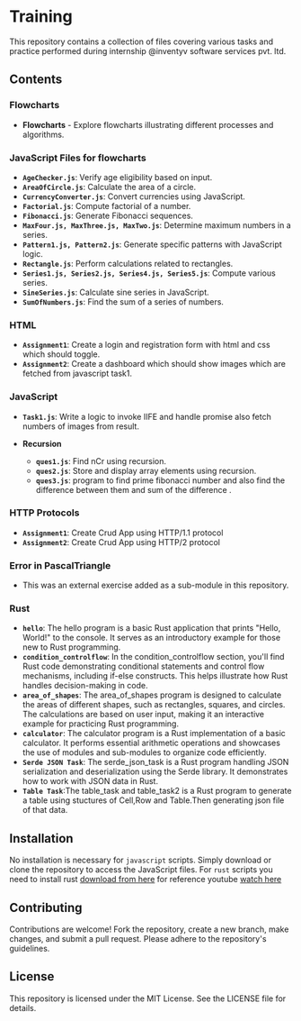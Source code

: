 # Training

This repository contains a collection of files covering various tasks and practice performed during internship @inventyv software services pvt. ltd.

## Contents

### Flowcharts

- **Flowcharts** - Explore flowcharts illustrating different processes and algorithms.

### JavaScript Files for flowcharts

- **`AgeChecker.js`**: Verify age eligibility based on input.
- **`AreaOfCircle.js`**: Calculate the area of a circle.
- **`CurrencyConverter.js`**: Convert currencies using JavaScript.
- **`Factorial.js`**: Compute factorial of a number.
- **`Fibonacci.js`**: Generate Fibonacci sequences.
- **`MaxFour.js, MaxThree.js, MaxTwo.js`**: Determine maximum numbers in a series.
- **`Pattern1.js, Pattern2.js`**: Generate specific patterns with JavaScript logic.
- **`Rectangle.js`**: Perform calculations related to rectangles.
- **`Series1.js, Series2.js, Series4.js, Series5.js`**: Compute various series.
- **`SineSeries.js`**: Calculate sine series in JavaScript.
- **`SumOfNumbers.js`**: Find the sum of a series of numbers.

### HTML

- **`Assignment1`**: Create a login and registration form with html and css which should toggle.
- **`Assignment2`**: Create a dashboard which should show images which are fetched from javascript task1.

### JavaScript

- **`Task1.js`**: Write a logic to invoke IIFE and handle promise also fetch numbers of images from result.

- **Recursion**
  - **`ques1.js`**: Find nCr using recursion.
  - **`ques2.js`**: Store and display array elements using recursion.
  - **`ques3.js`**: program to find prime fibonacci number and also find the difference between them and sum of the difference .

### HTTP Protocols

- **`Assignment1`**: Create Crud App using HTTP/1.1 protocol
- **`Assignment2`**: Create Crud App using HTTP/2 protocol

### Error in PascalTriangle

- This was an external exercise added as a sub-module in this repository.

### Rust

- **`hello`**: The hello program is a basic Rust application that prints "Hello, World!" to the console. It serves as an introductory example for those new to Rust programming.
- **`condition_controlflow`**: In the condition_controlflow section, you'll find Rust code demonstrating conditional statements and control flow mechanisms, including if-else constructs. This helps illustrate how Rust handles decision-making in code.
- **`area_of_shapes`**: The area_of_shapes program is designed to calculate the areas of different shapes, such as rectangles, squares, and circles. The calculations are based on user input, making it an interactive example for practicing Rust programming.
- **`calculator`**: The calculator program is a Rust implementation of a basic calculator. It performs essential arithmetic operations and showcases the use of modules and sub-modules to organize code efficiently.
- **`Serde JSON Task`**: The serde_json_task is a Rust program handling JSON serialization and deserialization using the Serde library. It demonstrates how to work with JSON data in Rust.
- **`Table Task`**:The table_task and table_task2 is a Rust program to generate a table using stuctures of Cell,Row and Table.Then generating json file of that data.


## Installation

No installation is necessary for `javascript` scripts. Simply download or clone the repository to access the JavaScript files.
For `rust` scripts you need to install rust <a href="https://www.rust-lang.org/tools/install">download from here</a>
for reference youtube <a href="https://www.youtube.com/watch?v=-TFH38LYmvo&list=PL6yRaaP0WPkWRsXJgdnw9lj1vchAaKwfS&index=2&pp=iAQB">watch here</a>

## Contributing

Contributions are welcome! Fork the repository, create a new branch, make changes, and submit a pull request. Please adhere to the repository's guidelines.

## License

This repository is licensed under the MIT License. See the LICENSE file for details.

